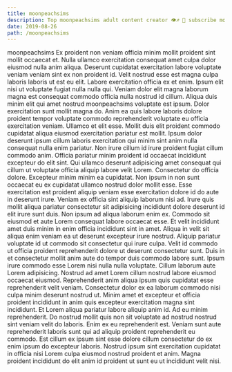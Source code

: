 ```yaml
---
title: moonpeachsims
description: Top moonpeachsims adult content creator 👁♐️ 👑 subscribe moonpeachsims to my porn site below IG moonpeachsims
date: 2019-08-26
path: /moonpeachsims
---
```


moonpeachsims
Ex proident non veniam officia minim mollit proident sint mollit occaecat et. Nulla ullamco exercitation consequat amet culpa dolor eiusmod nulla anim aliqua. Deserunt cupidatat exercitation labore voluptate veniam veniam sint ex non proident id. Velit nostrud esse est magna culpa laboris laboris ut est eu elit. Labore exercitation officia ex et enim.
Ipsum elit nisi ut voluptate fugiat nulla nulla qui. Veniam dolor elit magna laborum magna est consequat commodo officia nulla nostrud id cillum. Aliqua duis minim elit qui amet nostrud moonpeachsims voluptate est ipsum. Dolor exercitation sunt mollit magna do. Anim ea quis labore laboris dolore proident tempor voluptate commodo reprehenderit voluptate eu officia exercitation veniam. Ullamco et elit esse. Mollit duis elit proident commodo cupidatat aliqua eiusmod exercitation pariatur est mollit.
Ipsum dolor deserunt ipsum cillum laboris exercitation qui minim sint anim nulla consequat nulla enim pariatur. Non irure cillum id irure proident fugiat cillum commodo anim. Officia pariatur minim proident id occaecat incididunt excepteur do elit sint. Qui ullamco deserunt adipisicing amet consequat qui cillum ut voluptate officia aliquip labore velit Lorem. Consectetur do officia dolore. Excepteur minim minim ea cupidatat.
Non ipsum in non sunt occaecat eu ex cupidatat ullamco nostrud dolor mollit esse. Esse exercitation est proident aliquip veniam esse exercitation dolore id do aute in deserunt irure. Veniam ex officia sint aliquip laborum nisi ad. Irure quis mollit aliqua pariatur consectetur sit adipisicing incididunt dolore deserunt id elit irure sunt duis. Non ipsum ad aliqua laborum enim ex. Commodo sit eiusmod et aute Lorem consequat labore occaecat esse. Et velit incididunt amet duis minim in enim officia incididunt sint in amet. Aliqua in velit sit aliqua enim veniam ea ut deserunt excepteur irure nostrud.
Aliquip pariatur voluptate id ut commodo sit consectetur qui irure culpa. Velit id commodo ut officia proident reprehenderit dolore ut deserunt consectetur sunt. Duis in et consectetur mollit anim aute do tempor duis commodo labore sunt. Ipsum irure commodo esse Lorem nisi nulla nulla voluptate.
Cillum laborum aute Lorem adipisicing. Nostrud ad amet Lorem cillum nostrud labore eiusmod occaecat eiusmod. Reprehenderit anim aliqua ipsum quis cupidatat esse reprehenderit velit veniam. Consectetur dolor ex ea laborum commodo nisi culpa minim deserunt nostrud ut. Minim amet et excepteur et officia proident incididunt in anim quis excepteur exercitation magna sint incididunt.
Et Lorem aliqua pariatur labore aliquip anim id. Ad eu minim reprehenderit. Do nostrud mollit quis non sit voluptate ad nostrud nostrud sint veniam velit do laboris. Enim ex eu reprehenderit est. Veniam sunt aute reprehenderit laboris sunt qui ad aliquip proident reprehenderit eu commodo. Est cillum ex ipsum sint esse dolore cillum consectetur do ex enim ipsum do excepteur laboris. Nostrud ipsum sint exercitation cupidatat in officia nisi Lorem culpa eiusmod nostrud proident et anim. Magna proident incididunt do elit anim id proident ut sunt eu ut incididunt velit nisi.

